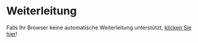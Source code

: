<html>
	<head>
		<meta http-equiv="refresh" content="1; URL=https://sites.google.com/view/xxeperxxaustria/home?authuser=0">
	</head>
	<body>
		<h1>Weiterleitung</h1>
		<p>Falls Ihr Browser keine automatische Weiterleitung unterstützt, <a href="https://sites.google.com/view/xxeperxxaustria/home?authuser=0" >klicken Sie hier</a>!</p>
